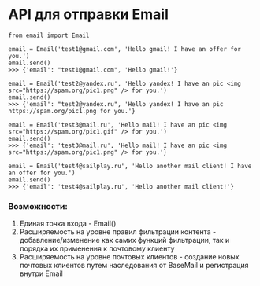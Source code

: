 # API для отправки Email

```
from email import Email

email = Email('test1@gmail.com', 'Hello gmail! I have an offer for you.')
email.send()
>>> {'email': "test1@gmail.com", 'Hello gmail!'}

email = Email('test2@yandex.ru', 'Hello yandex! I have an pic <img src="https://spam.org/pic1.png" /> for you.')
email.send()
>>> {'email': "test2@yandex.ru", 'Hello yandex! I have an pic https://spam.org/pic1.png for you.'}

email = Email('test3@mail.ru', 'Hello mail! I have an pic <img src="https://spam.org/pic1.gif" /> for you.')
email.send()
>>> {'email': 'test3@mail.ru', 'Hello mail! I have an pic <img src="https://spam.org/pic1.png" /> for you.'}

email = Email('test4@sailplay.ru', 'Hello another mail client! I have an offer for you.')
email.send()
>>> {'email': 'test4@sailplay.ru', 'Hello another mail client!'}
```

### Возможности:
1) Единая точка входа - Email()
2) Расширяемость на уровне правил фильтрации контента - добавление/изменение как самих функций фильтрации, так и порядка их применения к почтовому клиенту
3) Расширяемость на уровне почтовых клиентов - создание новых почтовых клиентов путем наследования от BaseMail и регистрация внутри Email